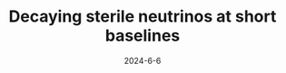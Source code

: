 ---
title: 'Decaying sterile neutrinos at short baselines'
pub_number: 5
authors:  Matheus Hostert,  Kevin J. Kelly,  Tao Zhou
collection: publication
permalink: /publication/2024-6-6-Decayingsterileneutrinosatshortbaselines
date: 2024-6-6
venue: Phys.Rev.D 
paperurl: 'https://arxiv.org/abs/2406.04401'
citation_notitle: 'Matheus Hostert, Kevin J. Kelly, Tao Zhou, Phys.Rev.D 110 (2024) 7 075002'
citation: 'Decaying sterile neutrinos at short baselines, Matheus Hostert, Kevin J. Kelly, Tao Zhou, Phys.Rev.D 110 (2024) 7 075002'
eprint: '2406.04401'

---